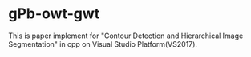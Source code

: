 # gPb-owt-gwt
This is paper implement for "Contour Detection and Hierarchical Image Segmentation" in cpp on Visual Studio Platform(VS2017).
